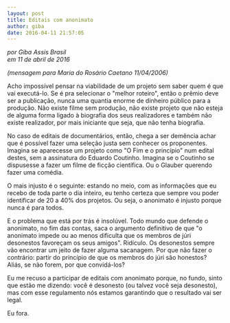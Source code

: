 ```yaml
---
layout: post
title: Editais com anonimato
author: giba
date: 2016-04-11 21:57:05
---
```

*por Giba Assis Brasil*\
*em 11 de abril de 2016*

*(mensagem para Maria do Rosário Caetano 11/04/2006)*

Acho impossível pensar na viabilidade de um projeto sem saber quem é que vai executá-lo. Se é pra selecionar o "melhor roteiro", então o prêmio deve ser a publicação, nunca uma quantia enorme de dinheiro público para a produção. Não existe filme sem produção, não existe projeto que não esteja de alguma forma ligado à biografia dos seus realizadores e também não existe realizador, por mais iniciante que seja, que não tenha biografia.

No caso de editais de documentários, então, chega a ser demência achar que é possível fazer uma seleção justa sem conhecer os proponentes. Imagina se aparecesse um projeto como "O Fim e o princípio" num edital destes, sem a assinatura do Eduardo Coutinho. Imagina se o Coutinho se dispusesse a fazer um filme de ficção científica. Ou o Glauber querendo fazer uma comédia.

O mais injusto é o seguinte: estando no meio, com as informações que eu recebo de toda parte o dia inteiro, eu tenho certeza que sempre vou poder identificar de 20 a 40% dos projetos. Ou seja, o anonimato é injusto porque nunca é para todos.

E o problema que está por trás é insolúvel. Todo mundo que defende o anonimato, no fim das contas, saca o argumento definitivo de que "o anonimato impede ou ao menos dificulta que os membros de júri desonestos favoreçam os seus amigos". Ridículo. Os desonestos sempre vão encontrar um jeito de fazer alguma sacanagem. Por que não fazer o contrário: partir do princípio de que os membros do júri são honestos? Aliás, se não forem, por que convidá-los?

Eu me recuso a participar de editais com anonimato porque, no fundo, sinto que estão me dizendo: você é desonesto (ou talvez você seja desonesto), mas com esse regulamento nós estamos garantindo que o resultado vai ser legal.

Eu fora.